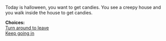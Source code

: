 Today is halloween, you want to get candies. You see a creepy house and you walk inside the house to get candies.

<!-- (haunted-house-pic) -->

**Choices:**   
[Turn around to leave](scenes/s1-dsc)  
[Keep going in](scenes/s1-yhs)
